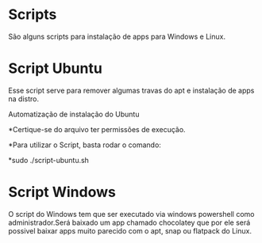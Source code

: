 # Scripts
São alguns scripts para instalação de apps para Windows e Linux.

<h1>Script Ubuntu</h1>
<p>Esse script serve para remover algumas travas do apt e instalação de apps na distro.</p>
<p>Automatização de instalação do Ubuntu

*Certique-se do arquivo ter permissões de execução.

*Para utilizar o Script, basta rodar o comando:

*sudo ./script-ubuntu.sh

<h1>Script Windows</h1>
<p>O script do Windows tem que ser executado via windows powershell como administrador.Será baixado um app chamado chocolatey que por ele será possivel baixar apps muito parecido
com o apt, snap ou flatpack do Linux.</p>


